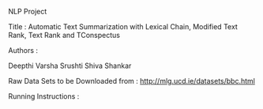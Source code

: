 NLP Project

Title : Automatic Text Summarization with Lexical Chain, Modified Text Rank, Text Rank and TConspectus


Authors :

Deepthi
Varsha
Srushti
Shiva Shankar

Raw Data Sets to be Downloaded from : http://mlg.ucd.ie/datasets/bbc.html

Running Instructions :
